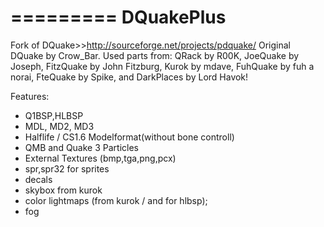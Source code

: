 =========
DQuakePlus
==========
Fork of DQuake>>http://sourceforge.net/projects/pdquake/
Original DQuake by Crow_Bar.
Used parts from: 
QRack by R00K, 
JoeQuake by Joseph,
FitzQuake by John Fitzburg,
Kurok by mdave,
FuhQuake by fuh a norai,
FteQuake by Spike,
and DarkPlaces by Lord Havok!

Features:
- Q1BSP,HLBSP
- MDL, MD2, MD3
- Halflife / CS1.6 Modelformat(without bone controll)
- QMB and Quake 3 Particles
- External Textures (bmp,tga,png,pcx)
- spr,spr32 for sprites
- decals
- skybox from kurok
- color lightmaps (from kurok / and for hlbsp);
- fog
